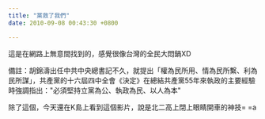 ```yaml
---
title: "黨救了我們"
date: 2010-09-08 00:43:30 +0800

---
```



<object height="385" width="480" data="http://www.youtube.com/v/hZi0KhwJspg?fs=1&amp;hl=zh_TW&amp;color1=0x006699&amp;color2=0x54abd6" type="application/x-shockwave-flash">





</object>



這是在網路上無意間找到的，感覺很像台灣的全民大悶鍋XD



備註：胡錦濤出任中共中央總書記不久，就提出「權為民所用、情為民所繫、利為民所謀」，共產黨的十六屆四中全會《決定》在總結共產黨55年來執政的主要經驗時強調指出："必須堅持立黨為公、執政為民、以人為本"



除了這個，今天還在K島上看到這個影片，說是北二高上閉上眼睛開車的神技= =a



<object height="385" width="480" data="http://www.youtube.com/v/7ThFXFla12E?fs=1&amp;hl=zh_TW&amp;color1=0x006699&amp;color2=0x54abd6" type="application/x-shockwave-flash">





</object>


